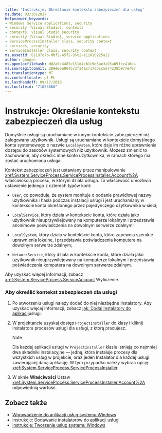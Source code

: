 ```yaml
---
title: 'Instrukcje: Określanie kontekstu zabezpieczeń dla usług'
ms.date: 03/30/2017
helpviewer_keywords:
- Windows Service applications, security
- security [Visual Studio], contexts
- contexts, Visual Studio security
- security [Visual Studio], service applications
- ServiceProcessInstaller class, security context
- services, security
- ServiceInstaller class, security context
ms.assetid: 02187c7b-dbf2-45f2-96c2-e11010225a22
author: ghogen
ms.openlocfilehash: dd2a9c4485e151d4cb1c9d5ae3a95a69fcc416d4
ms.sourcegitcommit: 289e06e904b72f34ac717dbcc5074239b977e707
ms.translationtype: MT
ms.contentlocale: pl-PL
ms.lasthandoff: 09/17/2019
ms.locfileid: "71053580"
---
```

# <a name="how-to-specify-the-security-context-for-services"></a>Instrukcje: Określanie kontekstu zabezpieczeń dla usług
Domyślnie usługi są uruchamiane w innym kontekście zabezpieczeń niż zalogowany użytkownik. Usługi są uruchamiane w kontekście domyślnego konta systemowego o nazwie `LocalSystem`, które daje im różne uprawnienia dostępu do zasobów systemowych niż użytkownik. Możesz zmienić to zachowanie, aby określić inne konto użytkownika, w ramach którego ma zostać uruchomiona usługa.  
  
 Kontekst zabezpieczeń jest ustawiany przez manipulowanie <xref:System.ServiceProcess.ServiceProcessInstaller.Account%2A> właściwością procesu, w którym działa usługa. Ta właściwość umożliwia ustawienie jednego z czterech typów kont:  
  
- `User`, co powoduje, że system monituje o podanie prawidłowej nazwy użytkownika i hasła podczas instalacji usługi i jest uruchamiany w kontekście konta określonego przez pojedynczego użytkownika w sieci;  
  
- `LocalService`, który działa w kontekście konta, które działa jako użytkownik nieuprzywilejowany na komputerze lokalnym i przedstawia anonimowe poświadczenia na dowolnym serwerze zdalnym;  
  
- `LocalSystem`, który działa w kontekście konta, które zapewnia szerokie uprawnienia lokalne, i przedstawia poświadczenia komputera na dowolnym serwerze zdalnym;  
  
- `NetworkService`, który działa w kontekście konta, które działa jako użytkownik nieuprzywilejowany na komputerze lokalnym i przedstawia poświadczenia komputera na dowolnym serwerze zdalnym.  
  
 Aby uzyskać więcej informacji, zobacz <xref:System.ServiceProcess.ServiceAccount> Wyliczenie.  
  
### <a name="to-specify-the-security-context-for-a-service"></a>Aby określić kontekst zabezpieczeń dla usługi  
  
1. Po utworzeniu usługi należy dodać do niej niezbędne Instalatory. Aby uzyskać więcej informacji, zobacz [jak: Dodaj Instalatory do aplikacji](how-to-add-installers-to-your-service-application.md)usługi.  
  
2. W projektancie uzyskaj dostęp `ProjectInstaller` do klasy i kliknij Instalatora procesów usługi dla usługi, z którą pracujesz.  
  
    > [!NOTE]
    > Dla każdej aplikacji usługi w `ProjectInstaller` klasie istnieją co najmniej dwa składniki instalacyjne — jedną, która instaluje procesy dla wszystkich usług w projekcie, oraz jeden Instalator dla każdej usługi zawierającej daną aplikację. W tym przypadku należy wybrać opcję <xref:System.ServiceProcess.ServiceProcessInstaller>.  
  
3. W oknie **Właściwości** Ustaw <xref:System.ServiceProcess.ServiceProcessInstaller.Account%2A> odpowiednią wartość.  
  
## <a name="see-also"></a>Zobacz także

- [Wprowadzenie do aplikacji usług systemu Windows](introduction-to-windows-service-applications.md)
- [Instrukcje: Dodawanie instalatorów do aplikacji usługi](how-to-add-installers-to-your-service-application.md)
- [Instrukcje: Tworzenie usług systemu Windows](how-to-create-windows-services.md)

